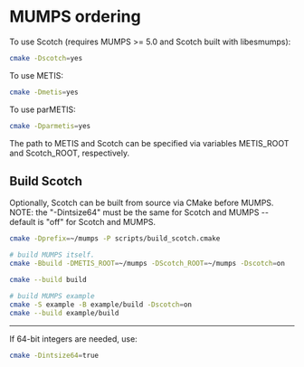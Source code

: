 # MUMPS ordering

To use Scotch (requires MUMPS >= 5.0 and Scotch built with libesmumps):

```sh
cmake -Dscotch=yes
```

To use METIS:

```sh
cmake -Dmetis=yes
```

To use parMETIS:

```sh
cmake -Dparmetis=yes
```

The path to METIS and Scotch can be specified via variables METIS_ROOT and Scotch_ROOT, respectively.

## Build Scotch

Optionally, Scotch can be built from source via CMake before MUMPS.
NOTE: the "-Dintsize64" must be the same for Scotch and MUMPS -- default is "off" for Scotch and MUMPS.

```sh
cmake -Dprefix=~/mumps -P scripts/build_scotch.cmake

# build MUMPS itself.
cmake -Bbuild -DMETIS_ROOT=~/mumps -DScotch_ROOT=~/mumps -Dscotch=on

cmake --build build

# build MUMPS example
cmake -S example -B example/build -Dscotch=on
cmake --build example/build
```

---

If 64-bit integers are needed, use:

```sh
cmake -Dintsize64=true
```

